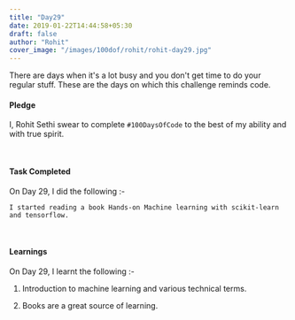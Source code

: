 ```yaml
---
title: "Day29"
date: 2019-01-22T14:44:58+05:30
draft: false
author: "Rohit"
cover_image: "/images/100dof/rohit/rohit-day29.jpg"
---
```

There are days when it's a lot busy and you don't get time to do your regular stuff. These are the days on which this challenge reminds code.
<!--more-->
#### Pledge
I, Rohit Sethi swear to complete `#100DaysOfCode` to the best of my ability and with true spirit.

<br>

#### Task Completed
On Day 29, I did the following :-

```
I started reading a book Hands-on Machine learning with scikit-learn and tensorflow.
```
<br>

#### Learnings
On Day 29, I learnt the following :-

1. Introduction to machine learning and various technical terms.

2. Books are a great source of learning. 

<br/> 

